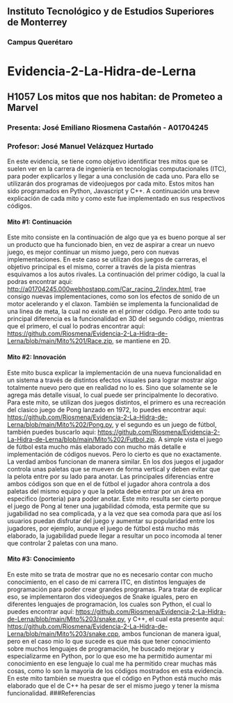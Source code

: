 ## Instituto Tecnológico y de Estudios Superiores de Monterrey
### Campus Querétaro
# Evidencia-2-La-Hidra-de-Lerna
## H1057 Los mitos que nos habitan: de Prometeo a Marvel
### Presenta: José Emiliano Riosmena Castañón - A01704245
### Profesor: José Manuel Velázquez Hurtado
En este evidencia, se tiene como objetivo identificar tres mitos que se suelen ver en la carrera de ingeniería en tecnologías computacionales (ITC), para poder explicarlos y llegar a una conclusión de cada uno. Para ello se utilizarán dos programas de videojuegos por cada mito. Estos mitos han sido programados en Python, Javascript y C++. A continuación una breve explicación de cada mito y como este fue implementado en sus respectivos códigos.
#### Mito #1: Continuación
Este mito consiste en la continuación de algo que ya es bueno porque al ser un producto que ha funcionado bien, en vez de aspirar a crear un nuevo juego, es mejor continuar un mismo juego, pero con nuevas implementaciones. En este caso se utilizan dos juegos de carreras, el objetivo principal es el mismo, correr a través de la pista mientras esquivamos a los autos rivales. La continuación del primer código, la cual la podras encontrar aqui: http://a01704245.000webhostapp.com/Car_racing_2/index.html, trae consigo nuevas implementaciones, como son los efectos de sonido de un motor acelerando y el claxon. También se implementa la funcionalidad de una linea de meta, la cual no existe en el primer código. Pero ante todo su principal diferencia es la funcionalidad en 3D del segundo código, mientras que el primero, el cual lo podras encontrar aquí: https://github.com/Riosmena/Evidencia-2-La-Hidra-de-Lerna/blob/main/Mito%201/Race.zip, se mantiene en 2D.
#### Mito #2: Innovación
Este mito busca explicar la implementación de una nueva funcionalidad en un sistema a través de distintos efectos visuales para lograr mostrar algo totalmente nuevo pero que en realidad no lo es. Sino que solamente se le agrega más detalle visual, lo cual puede ser principalmente lo decorativo. Para este mito, se utilizan dos juegos distintos, el primero es una recreación del clasico juego de Pong lanzado en 1972, lo puedes encontrar aqui: https://github.com/Riosmena/Evidencia-2-La-Hidra-de-Lerna/blob/main/Mito%202/Pong.py, y el segundo es un juego de fútbol, también puedes buscarlo aqui: https://github.com/Riosmena/Evidencia-2-La-Hidra-de-Lerna/blob/main/Mito%202/Futbol.zip. A simple vista el juego de fútbol esta mucho más elaborado con mucho más detalle e implementación de códigos nuevos. Pero lo cierto es que no exactamente. La verdad ambos funcionan de manera similar. En los dos juegos el jugador controla unas paletas que se mueven de forma vertical y deben evitar que la pelota entre por su lado para anotar. Las principales diferencias entre ambos códigos son que en el de fútbol el jugador ahora controla a dos paletas del mismo equipo y que la pelota debe entrar por un área en especifico (porteria) para poder anotar.
Este mito resulta ser cierto porque el juego de Pong al tener una jugabilidad cómoda, esta permite que su jugabilidad no sea complicada, y a la vez que sea comoda para que así los usuarios puedan disfrutar del juego y aumentar su popularidad entre los jugadores, por ejemplo, aunque el juego de fútbol está mucho más elaborado, la jugabilidad puede llegar a resultar un poco incomoda al tener que controlar 2 paletas con una mano.
#### Mito #3: Conocimiento
En este mito se trata de mostrar que no es necesario contar con mucho conocimiento, en el caso de mi carrera ITC, en distintos lenguajes de programación para poder crear grandes programas. Para tratar de explicar eso, se implementaron dos videojuegos de Snake iguales, pero en diferentes lenguajes de programación, los cuales son Python, el cual lo puedes encontrar aquí: https://github.com/Riosmena/Evidencia-2-La-Hidra-de-Lerna/blob/main/Mito%203/snake.py, y C++, el cual esta presente aquí: https://github.com/Riosmena/Evidencia-2-La-Hidra-de-Lerna/blob/main/Mito%203/snake.cpp, ambos funcionan de manera igual, pero en el caso mio lo que sucede es que más que tener conocimiento sobre muchos lenguajes de programación, he buscado mejorar y especializarme en Python, por lo que eso me ha permitido aumentar mi conocimiento en ese lenguaje lo cual me ha permitido crear muchas más cosas, como lo son la mayoria de los códigos mostrados en esta evidencia. En este mito también se muestra que el código en Python está mucho más elaborado que el de C++ ha pesar de ser el mismo juego y tener la misma funcionalidad.
###Referencias
